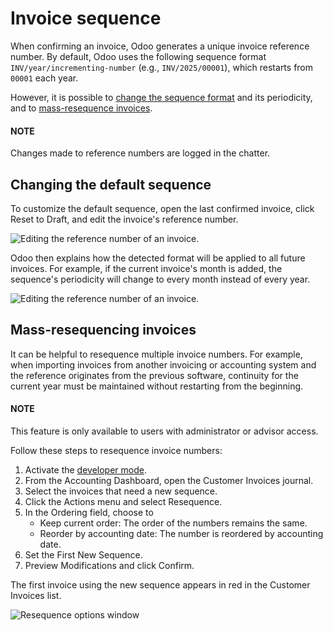 # Invoice sequence

When confirming an invoice, Odoo generates a unique invoice reference number. By default, Odoo uses
the following sequence format `INV/year/incrementing-number` (e.g., `INV/2025/00001`), which
restarts from `00001` each year.

However, it is possible to [change the sequence format](#accounting-invoice-resequencing) and
its periodicity, and to [mass-resequence invoices](#accounting-invoice-mass-resequencing).

#### NOTE
Changes made to reference numbers are logged in the chatter.

<a id="accounting-invoice-resequencing"></a>

## Changing the default sequence

To customize the default sequence, open the last confirmed invoice, click Reset to
Draft, and edit the invoice's reference number.

![Editing the reference number of an invoice.](applications/finance/accounting/customer_invoices/sequence/reference-number.png)

Odoo then explains how the detected format will be applied to all future invoices. For example, if
the current invoice's month is added, the sequence's periodicity will change to every month instead
of every year.

![Editing the reference number of an invoice.](applications/finance/accounting/customer_invoices/sequence/sequence-dialog.png)

<a id="accounting-invoice-mass-resequencing"></a>

## Mass-resequencing invoices

It can be helpful to resequence multiple invoice numbers. For example, when importing invoices from
another invoicing or accounting system and the reference originates from the previous software,
continuity for the current year must be maintained without restarting from the beginning.

#### NOTE
This feature is only available to users with administrator or advisor access.

Follow these steps to resequence invoice numbers:

1. Activate the [developer mode](../../../general/developer_mode.md#developer-mode).
2. From the Accounting Dashboard, open the Customer Invoices journal.
3. Select the invoices that need a new sequence.
4. Click the <i class="fa fa-cog"></i> Actions menu and select Resequence.
5. In the Ordering field, choose to
   - Keep current order: The order of the numbers remains the same.
   - Reorder by accounting date: The number is reordered by accounting date.
6. Set the First New Sequence.
7. Preview Modifications and click Confirm.

The first invoice using the new sequence appears in red in the Customer Invoices list.

![Resequence options window](applications/finance/accounting/customer_invoices/sequence/invoice-sequencing.png)
